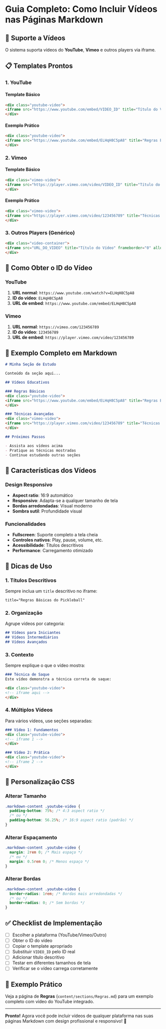 # Guia Completo: Como Incluir Vídeos nas Páginas Markdown

## 🎥 **Suporte a Vídeos**

O sistema suporta vídeos do **YouTube**, **Vimeo** e outros players via iframe.

## 📋 **Templates Prontos**

### **1. YouTube**

#### Template Básico
```html
<div class="youtube-video">
<iframe src="https://www.youtube.com/embed/VIDEO_ID" title="Título do Vídeo" frameborder="0" allow="accelerometer; autoplay; clipboard-write; encrypted-media; gyroscope; picture-in-picture" allowfullscreen></iframe>
</div>
```

#### Exemplo Prático
```html
<div class="youtube-video">
<iframe src="https://www.youtube.com/embed/ELHqH8C5pA8" title="Regras Básicas do Pickleball" frameborder="0" allow="accelerometer; autoplay; clipboard-write; encrypted-media; gyroscope; picture-in-picture" allowfullscreen></iframe>
</div>
```

### **2. Vimeo**

#### Template Básico
```html
<div class="vimeo-video">
<iframe src="https://player.vimeo.com/video/VIDEO_ID" title="Título do Vídeo" frameborder="0" allow="autoplay; fullscreen; picture-in-picture" allowfullscreen></iframe>
</div>
```

#### Exemplo Prático
```html
<div class="vimeo-video">
<iframe src="https://player.vimeo.com/video/123456789" title="Técnicas Avançadas de Pickleball" frameborder="0" allow="autoplay; fullscreen; picture-in-picture" allowfullscreen></iframe>
</div>
```

### **3. Outros Players (Genérico)**

```html
<div class="video-container">
<iframe src="URL_DO_VIDEO" title="Título do Vídeo" frameborder="0" allowfullscreen></iframe>
</div>
```

## 🔧 **Como Obter o ID do Vídeo**

### **YouTube**
1. **URL normal**: `https://www.youtube.com/watch?v=ELHqH8C5pA8`
2. **ID do vídeo**: `ELHqH8C5pA8`
3. **URL de embed**: `https://www.youtube.com/embed/ELHqH8C5pA8`

### **Vimeo**
1. **URL normal**: `https://vimeo.com/123456789`
2. **ID do vídeo**: `123456789`
3. **URL de embed**: `https://player.vimeo.com/video/123456789`

## 📝 **Exemplo Completo em Markdown**

```markdown
# Minha Seção de Estudo

Conteúdo da seção aqui...

## Vídeos Educativos

### Regras Básicas
<div class="youtube-video">
<iframe src="https://www.youtube.com/embed/ELHqH8C5pA8" title="Regras Básicas do Pickleball" frameborder="0" allow="accelerometer; autoplay; clipboard-write; encrypted-media; gyroscope; picture-in-picture" allowfullscreen></iframe>
</div>

### Técnicas Avançadas
<div class="vimeo-video">
<iframe src="https://player.vimeo.com/video/123456789" title="Técnicas Avançadas" frameborder="0" allow="autoplay; fullscreen; picture-in-picture" allowfullscreen></iframe>
</div>

## Próximos Passos

- Assista aos vídeos acima
- Pratique as técnicas mostradas
- Continue estudando outras seções
```

## 🎨 **Características dos Vídeos**

### **Design Responsivo**
- **Aspect ratio**: 16:9 automático
- **Responsivo**: Adapta-se a qualquer tamanho de tela
- **Bordas arredondadas**: Visual moderno
- **Sombra sutil**: Profundidade visual

### **Funcionalidades**
- **Fullscreen**: Suporte completo a tela cheia
- **Controles nativos**: Play, pause, volume, etc.
- **Acessibilidade**: Títulos descritivos
- **Performance**: Carregamento otimizado

## 🚀 **Dicas de Uso**

### **1. Títulos Descritivos**
Sempre inclua um `title` descritivo no iframe:
```html
title="Regras Básicas do Pickleball"
```

### **2. Organização**
Agrupe vídeos por categoria:
```markdown
## Vídeos para Iniciantes
## Vídeos Intermediários
## Vídeos Avançados
```

### **3. Contexto**
Sempre explique o que o vídeo mostra:
```markdown
### Técnica de Saque
Este vídeo demonstra a técnica correta de saque:

<div class="youtube-video">
<!-- iframe aqui -->
</div>
```

### **4. Múltiplos Vídeos**
Para vários vídeos, use seções separadas:
```markdown
### Vídeo 1: Fundamentos
<div class="youtube-video">
<!-- iframe 1 -->
</div>

### Vídeo 2: Prática
<div class="youtube-video">
<!-- iframe 2 -->
</div>
```

## 🔧 **Personalização CSS**

### **Alterar Tamanho**
```css
.markdown-content .youtube-video {
  padding-bottom: 75%; /* 4:3 aspect ratio */
  /* ou */
  padding-bottom: 56.25%; /* 16:9 aspect ratio (padrão) */
}
```

### **Alterar Espaçamento**
```css
.markdown-content .youtube-video {
  margin: 2rem 0; /* Mais espaço */
  /* ou */
  margin: 0.5rem 0; /* Menos espaço */
}
```

### **Alterar Bordas**
```css
.markdown-content .youtube-video {
  border-radius: 1rem; /* Bordas mais arredondadas */
  /* ou */
  border-radius: 0; /* Sem bordas */
}
```

## ✅ **Checklist de Implementação**

- [ ] Escolher a plataforma (YouTube/Vimeo/Outro)
- [ ] Obter o ID do vídeo
- [ ] Copiar o template apropriado
- [ ] Substituir `VIDEO_ID` pelo ID real
- [ ] Adicionar título descritivo
- [ ] Testar em diferentes tamanhos de tela
- [ ] Verificar se o vídeo carrega corretamente

## 🎯 **Exemplo Prático**

Veja a página de **Regras** (`content/sections/Regras.md`) para um exemplo completo com vídeo do YouTube integrado.

---

**Pronto!** Agora você pode incluir vídeos de qualquer plataforma nas suas páginas Markdown com design profissional e responsivo! 🎉
